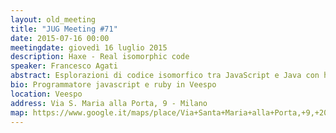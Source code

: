 ```yaml
---
layout: old_meeting
title: "JUG Meeting #71"
date: 2015-07-16 00:00
meetingdate: giovedì 16 luglio 2015
description: Haxe - Real isomorphic code
speaker: Francesco Agati
abstract: Esplorazioni di codice isomorfico tra JavaScript e Java con haxe
bio: Programmatore javascript e ruby in Veespo
location: Veespo
address: Via S. Maria alla Porta, 9 - Milano
map: https://www.google.it/maps/place/Via+Santa+Maria+alla+Porta,+9,+20123+Milano/@45.4664129,9.1817829,17z/data=!4m2!3m1!1s0x4786c153a8292d05:0x4c6f0a73c08286b9
---
```

